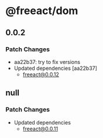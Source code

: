 # @freeact/dom

## 0.0.2

### Patch Changes

- aa22b37: try to fix versions
- Updated dependencies [aa22b37]
  - freeact@0.0.12

## null

### Patch Changes

- Updated dependencies
  - freeact@0.0.11
